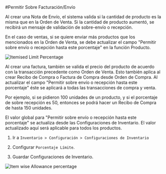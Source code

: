 <!-- add-breadcrumbs -->
#Permitir Sobre Facturación/Envío

Al crear una Nota de Envío, el sistema valida si la cantidad de producto es la misma que en la Orden de Venta. Si la cantidad de producto aumentó, se recibirá un mensaje de validación de sobre-envío o recepción. 

En el caso de ventas, si se quiere enviar más productos que los mencionados en la Orden de Venta, se debe actualizar el campo "Permitir sobre envío o recepción hasta este porcentaje" en la función Producto.

<img alt="Itemised Limit Percentage" class="screenshot" src="{{docs_base_url}}/assets/img/articles/limit-1.png">

Al crear una factura, también se valida el precio del producto de acuerdo con la transacción precedente como Orden de Venta. Esto también aplica al crear Recibo de Compra o Factura de Compra desde Orden de Compra. Al actualizar el campo "Permitir sobre envío o recepción hasta este porcentaje" éste se aplicará a todas las transacciones de compra y venta. 

Por ejemplo, si se pidieron 100 unidades de un producto, y si el porcentaje de sobre recepción es 50, entonces se podrá hacer un Recibo de Compra de hasta 150 unidades. 

El valor global para "Permitir sobre envío o recepción hasta este porcentaje" se actualiza desde las Configuraciones de Inventario. El valor actualizado aquí será aplicable para todos los productos. 

1. Ir a `Inventario > Configuración > Configuraciones de Inventario`

2. Configurar `Porcentaje Límite`.

3. Guardar Configuraciones de Inventario.

<img alt="Item wise Allowance percentage" class="screenshot" src="{{docs_base_url}}/assets/img/articles/limit-2.png">


<!-- markdown -->

